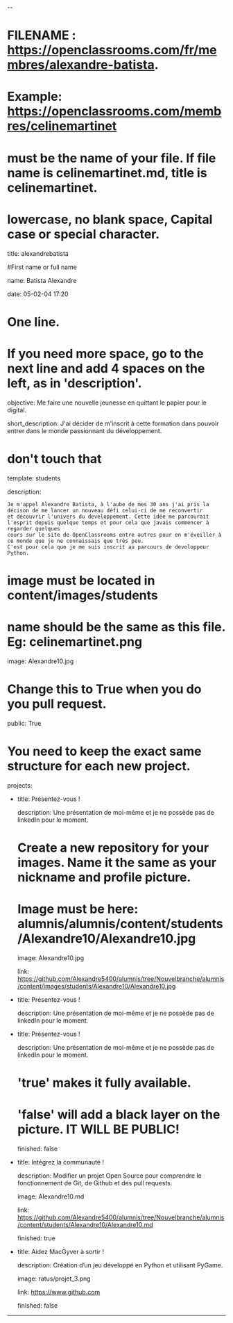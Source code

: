 --


# FILENAME : https://openclassrooms.com/fr/membres/alexandre-batista.

# Example: https://openclassrooms.com/membres/celinemartinet

# must be the name of your file. If file name is celinemartinet.md, title is celinemartinet.

# lowercase, no blank space, Capital case or special character.

title: alexandrebatista

#First name or full name

name: Batista Alexandre

date: 05-02-04 17:20


# One line.

# If you need more space, go to the next line and add 4 spaces on the left, as in 'description'.

objective: Me faire une nouvelle jeunesse en quittant le papier pour le digital.

short_description: J'ai décider de m'inscrit à cette formation dans pouvoir entrer dans le monde passionnant du développement.

# don't touch that

template: students

description:

    Je m'appel Alexandre Batista, à l'aube de mes 30 ans j'ai pris la décison de me lancer un nouveau défi celui-ci de me reconvertir 
    et découvrir l'univers du developpement. Cette idée me parcourait l'esprit depuis quelque temps et pour cela que javais commencer à regarder quelques 
    cours sur le site de OpenClassrooms entre autres pour en m'éveiller à ce monde que je ne connaissais que très peu.
    C'est pour cela que je me suis inscrit au parcours de developpeur Python.
      

# image must be located in content/images/students

# name should be the same as this file. Eg: celinemartinet.png

image: Alexandre10.jpg


# Change this to True when you do you pull request.

public: True


# You need to keep the exact same structure for each new project.

projects:

  - title: Présentez-vous !

    description: Une présentation de moi-même et je ne possède pas de linkedIn pour le moment.

    # Create a new repository for your images. Name it the same as your nickname and profile picture.

    # Image must be here: alumnis/alumnis/content/students/Alexandre10/Alexandre10.jpg

    image: Alexandre10.jpg

    link: https://github.com/Alexandre5400/alumnis/tree/Nouvelbranche/alumnis/content/images/students/Alexandre10/Alexandre10.jpg

  - title: Présentez-vous !

    description: Une présentation de moi-même et je ne possède pas de linkedIn pour le moment.

 

  - title: Présentez-vous !

    description: Une présentation de moi-même et je ne possède pas de linkedIn pour le moment.



    # 'true' makes it fully available.

    # 'false' will add a black layer on the picture. IT WILL BE PUBLIC!

    finished: false

  - title: Intégrez la communauté !

    description: Modifier un projet Open Source pour comprendre le fonctionnement de Git, de Github et des pull requests. 
    
    image: Alexandre10.md

    link: https://github.com/Alexandre5400/alumnis/tree/Nouvelbranche/alumnis/content/students/Alexandre10/Alexandre10.md
   
    finished: true

  - title: Aidez MacGyver à sortir !

    description: Création d’un jeu développé en Python et utilisant PyGame.

    image: ratus/projet_3.png

    link: https://www.github.com

    finished: false

---